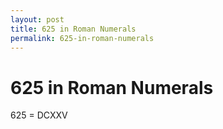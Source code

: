 ```yaml
---
layout: post
title: 625 in Roman Numerals
permalink: 625-in-roman-numerals
---
```


# 625 in Roman Numerals

625 = DCXXV
